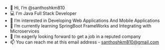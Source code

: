 - 👋 Hi, I’m @santhoshkm810
- 💻 I'm Java Full Stack Developer
- 👀 I’m interested in Developing Web Applications And Mobile Applications
- 🌱 I’m currently learning SpringBoot FrameWorks and Integrating with Microservices
- 💞️ I’m eagerly looking forward to get a job in a reputed company
- 📫 You can reach me at this email address - santhoshkm810@gmail.com

<!---
santhoshkm810/santhoshkm810 is a ✨ special ✨ repository because its `README.md` (this file) appears on your GitHub profile.
You can click the Preview link to take a look at your changes.
--->
